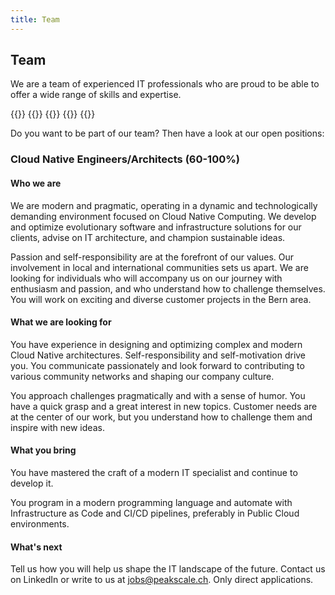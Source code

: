 ```yaml
---
title: Team
---
```


## Team

We are a team of experienced IT professionals who are proud to be able to offer a wide range of skills and expertise.

<div class="row">
    {{<team-item
        name="Mathias Herzog"
        image="mathiasherzog.jpg"
        linkedin="mathias-herzog-888a6788"
        title="Infrastructure artist and bridge builder between technology, organization, and management"
    >}}
    {{<team-item
        name="Johann Gyger"
        image="johanngyger.jpg"
        linkedin="johanngyger"
        title="Software artist, cloud native ambassador, and passionate engineer"
    >}}
    {{<team-item
        name="Oliver Bähler"
        image="oliverbaehler.jpg"
        linkedin="oliver-b%C3%A4hler-8b182b175"
        title="Solution architect and cloud native maintainer"
    >}}
    {{<team-item
        name="Nicola Lüthi"
        image="nicolaluethi.jpeg"
        linkedin="nicola-l%C3%BCthi-895045252"
        title="Cloud native engineer and maintainer"
    >}}
    {{<team-item
        name="Lorenz Bischof"
        image="lorenzbischof.jpg"
        linkedin="lorenz-bischof"
        title="Cloud native engineer dedicated to usability, security and automation"
    >}}
</div>

Do you want to be part of our team? Then have a look at our open positions:

### Cloud Native Engineers/Architects (60-100%)

#### Who we are

We are modern and pragmatic, operating in a dynamic and technologically demanding environment focused on Cloud Native
Computing. We develop and optimize evolutionary software and infrastructure solutions for our clients, advise on IT
architecture, and champion sustainable ideas.

Passion and self-responsibility are at the forefront of our values. Our involvement in local and international
communities sets us apart. We are looking for individuals who will accompany us on our journey with enthusiasm and
passion, and who understand how to challenge themselves. You will work on exciting and diverse customer projects in the
Bern area.

#### What we are looking for

You have experience in designing and optimizing complex and modern Cloud Native architectures. Self-responsibility and
self-motivation drive you. You communicate passionately and look forward to contributing to various community networks
and shaping our company culture.

You approach challenges pragmatically and with a sense of humor. You have a quick grasp and a great interest in new
topics. Customer needs are at the center of our work, but you understand how to challenge them and inspire with new
ideas.

#### What you bring

You have mastered the craft of a modern IT specialist and continue to develop it.

You program in a modern programming language and automate with Infrastructure as Code and CI/CD pipelines, preferably in
Public Cloud environments.

#### What's next

Tell us how you will help us shape the IT landscape of the future. Contact us on LinkedIn or write to us at
jobs@peakscale.ch. Only direct applications.
